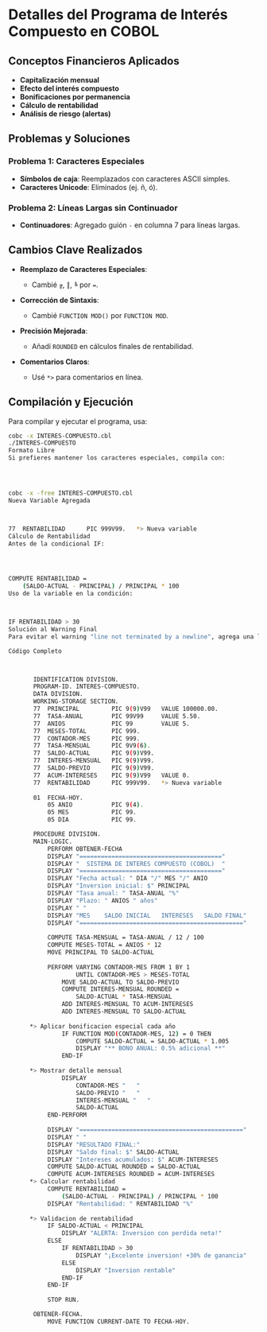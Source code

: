 # Detalles del Programa de Interés Compuesto en COBOL

## Conceptos Financieros Aplicados

- **Capitalización mensual**
- **Efecto del interés compuesto**
- **Bonificaciones por permanencia**
- **Cálculo de rentabilidad**
- **Análisis de riesgo (alertas)**

## Problemas y Soluciones

### Problema 1: Caracteres Especiales

- **Símbolos de caja**: Reemplazados con caracteres ASCII simples.
- **Caracteres Unicode**: Eliminados (ej. ñ, ó).

### Problema 2: Líneas Largas sin Continuador

- **Continuadores**: Agregado guión `-` en columna 7 para líneas largas.

## Cambios Clave Realizados

- **Reemplazo de Caracteres Especiales**:
  - Cambié `╔`, `║`, `╚` por `=`.

- **Corrección de Sintaxis**:
  - Cambié `FUNCTION MOD()` por `FUNCTION MOD`.

- **Precisión Mejorada**:
  - Añadí `ROUNDED` en cálculos finales de rentabilidad.

- **Comentarios Claros**:
  - Usé `*>` para comentarios en línea.

## Compilación y Ejecución

Para compilar y ejecutar el programa, usa:

```bash
cobc -x INTERES-COMPUESTO.cbl
./INTERES-COMPUESTO
Formato Libre
Si prefieres mantener los caracteres especiales, compila con:




cobc -x -free INTERES-COMPUESTO.cbl
Nueva Variable Agregada



77  RENTABILIDAD      PIC 999V99.   *> Nueva variable
Cálculo de Rentabilidad
Antes de la condicional IF:




COMPUTE RENTABILIDAD = 
    (SALDO-ACTUAL - PRINCIPAL) / PRINCIPAL * 100
Uso de la variable en la condición:



IF RENTABILIDAD > 30
Solución al Warning Final
Para evitar el warning "line not terminated by a newline", agrega una línea vacía al final del archivo.

Código Completo



       IDENTIFICATION DIVISION.
       PROGRAM-ID. INTERES-COMPUESTO.
       DATA DIVISION.
       WORKING-STORAGE SECTION.
       77  PRINCIPAL         PIC 9(9)V99   VALUE 100000.00.
       77  TASA-ANUAL        PIC 99V99     VALUE 5.50.
       77  ANIOS             PIC 99        VALUE 5.
       77  MESES-TOTAL       PIC 999.
       77  CONTADOR-MES      PIC 999.
       77  TASA-MENSUAL      PIC 9V9(6).
       77  SALDO-ACTUAL      PIC 9(9)V99.
       77  INTERES-MENSUAL   PIC 9(9)V99.
       77  SALDO-PREVIO      PIC 9(9)V99.
       77  ACUM-INTERESES    PIC 9(9)V99   VALUE 0.
       77  RENTABILIDAD      PIC 999V99.   *> Nueva variable
       
       01  FECHA-HOY.
           05 ANIO           PIC 9(4).
           05 MES            PIC 99.
           05 DIA            PIC 99.

       PROCEDURE DIVISION.
       MAIN-LOGIC.
           PERFORM OBTENER-FECHA
           DISPLAY "========================================"
           DISPLAY "  SISTEMA DE INTERES COMPUESTO (COBOL)  "
           DISPLAY "========================================"
           DISPLAY "Fecha actual: " DIA "/" MES "/" ANIO
           DISPLAY "Inversion inicial: $" PRINCIPAL
           DISPLAY "Tasa anual: " TASA-ANUAL "%"
           DISPLAY "Plazo: " ANIOS " años"
           DISPLAY " "
           DISPLAY "MES    SALDO INICIAL   INTERESES   SALDO FINAL"
           DISPLAY "=============================================="
           
           COMPUTE TASA-MENSUAL = TASA-ANUAL / 12 / 100
           COMPUTE MESES-TOTAL = ANIOS * 12
           MOVE PRINCIPAL TO SALDO-ACTUAL
           
           PERFORM VARYING CONTADOR-MES FROM 1 BY 1
                   UNTIL CONTADOR-MES > MESES-TOTAL
               MOVE SALDO-ACTUAL TO SALDO-PREVIO
               COMPUTE INTERES-MENSUAL ROUNDED = 
                   SALDO-ACTUAL * TASA-MENSUAL
               ADD INTERES-MENSUAL TO ACUM-INTERESES
               ADD INTERES-MENSUAL TO SALDO-ACTUAL
               
      *> Aplicar bonificacion especial cada año
               IF FUNCTION MOD(CONTADOR-MES, 12) = 0 THEN
                   COMPUTE SALDO-ACTUAL = SALDO-ACTUAL * 1.005
                   DISPLAY "** BONO ANUAL: 0.5% adicional **"
               END-IF
               
      *> Mostrar detalle mensual
               DISPLAY 
                   CONTADOR-MES "   " 
                   SALDO-PREVIO "   " 
                   INTERES-MENSUAL "   " 
                   SALDO-ACTUAL
           END-PERFORM
           
           DISPLAY "=============================================="
           DISPLAY " "
           DISPLAY "RESULTADO FINAL:"
           DISPLAY "Saldo final: $" SALDO-ACTUAL
           DISPLAY "Intereses acumulados: $" ACUM-INTERESES
           COMPUTE SALDO-ACTUAL ROUNDED = SALDO-ACTUAL
           COMPUTE ACUM-INTERESES ROUNDED = ACUM-INTERESES
      *> Calcular rentabilidad
           COMPUTE RENTABILIDAD = 
               (SALDO-ACTUAL - PRINCIPAL) / PRINCIPAL * 100
           DISPLAY "Rentabilidad: " RENTABILIDAD "%"
           
      *> Validacion de rentabilidad
           IF SALDO-ACTUAL < PRINCIPAL
               DISPLAY "ALERTA: Inversion con perdida neta!"
           ELSE 
               IF RENTABILIDAD > 30
                   DISPLAY "¡Excelente inversion! +30% de ganancia"
               ELSE
                   DISPLAY "Inversion rentable"
               END-IF
           END-IF
           
           STOP RUN.

       OBTENER-FECHA.
           MOVE FUNCTION CURRENT-DATE TO FECHA-HOY.
